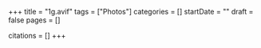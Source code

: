 +++
title = "1g.avif"
tags = ["Photos"]
categories = []
startDate = ""
draft = false
pages = []

citations = []
+++
